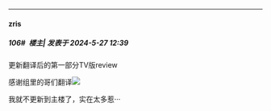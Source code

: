 ﻿
*****

####  zris  
##### 106#         楼主| 发表于 2024-5-27 12:39

更新翻译后的第一部分TV版review

感谢组里的哥们翻译<img src="https://static.saraba1st.com/image/smiley/face2017/056.gif" referrerpolicy="no-referrer">

我就不更新到主楼了，实在太多惹···

